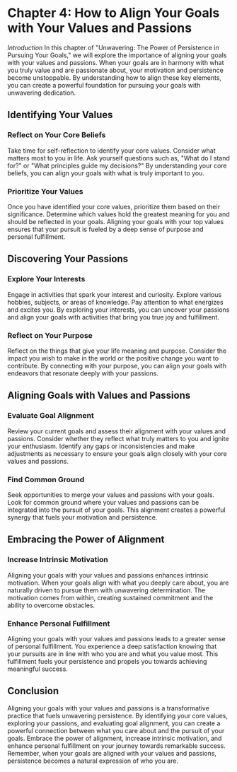 Chapter 4: How to Align Your Goals with Your Values and Passions
================================================================

*Introduction* In this chapter of "Unwavering: The Power of Persistence in Pursuing Your Goals," we will explore the importance of aligning your goals with your values and passions. When your goals are in harmony with what you truly value and are passionate about, your motivation and persistence become unstoppable. By understanding how to align these key elements, you can create a powerful foundation for pursuing your goals with unwavering dedication.

Identifying Your Values
-----------------------

### Reflect on Your Core Beliefs

Take time for self-reflection to identify your core values. Consider what matters most to you in life. Ask yourself questions such as, "What do I stand for?" or "What principles guide my decisions?" By understanding your core beliefs, you can align your goals with what is truly important to you.

### Prioritize Your Values

Once you have identified your core values, prioritize them based on their significance. Determine which values hold the greatest meaning for you and should be reflected in your goals. Aligning your goals with your top values ensures that your pursuit is fueled by a deep sense of purpose and personal fulfillment.

Discovering Your Passions
-------------------------

### Explore Your Interests

Engage in activities that spark your interest and curiosity. Explore various hobbies, subjects, or areas of knowledge. Pay attention to what energizes and excites you. By exploring your interests, you can uncover your passions and align your goals with activities that bring you true joy and fulfillment.

### Reflect on Your Purpose

Reflect on the things that give your life meaning and purpose. Consider the impact you wish to make in the world or the positive change you want to contribute. By connecting with your purpose, you can align your goals with endeavors that resonate deeply with your passions.

Aligning Goals with Values and Passions
---------------------------------------

### Evaluate Goal Alignment

Review your current goals and assess their alignment with your values and passions. Consider whether they reflect what truly matters to you and ignite your enthusiasm. Identify any gaps or inconsistencies and make adjustments as necessary to ensure your goals align closely with your core values and passions.

### Find Common Ground

Seek opportunities to merge your values and passions with your goals. Look for common ground where your values and passions can be integrated into the pursuit of your goals. This alignment creates a powerful synergy that fuels your motivation and persistence.

Embracing the Power of Alignment
--------------------------------

### Increase Intrinsic Motivation

Aligning your goals with your values and passions enhances intrinsic motivation. When your goals align with what you deeply care about, you are naturally driven to pursue them with unwavering determination. The motivation comes from within, creating sustained commitment and the ability to overcome obstacles.

### Enhance Personal Fulfillment

Aligning your goals with your values and passions leads to a greater sense of personal fulfillment. You experience a deep satisfaction knowing that your pursuits are in line with who you are and what you value most. This fulfillment fuels your persistence and propels you towards achieving meaningful success.

Conclusion
----------

Aligning your goals with your values and passions is a transformative practice that fuels unwavering persistence. By identifying your core values, exploring your passions, and evaluating goal alignment, you can create a powerful connection between what you care about and the pursuit of your goals. Embrace the power of alignment, increase intrinsic motivation, and enhance personal fulfillment on your journey towards remarkable success. Remember, when your goals are aligned with your values and passions, persistence becomes a natural expression of who you are.
